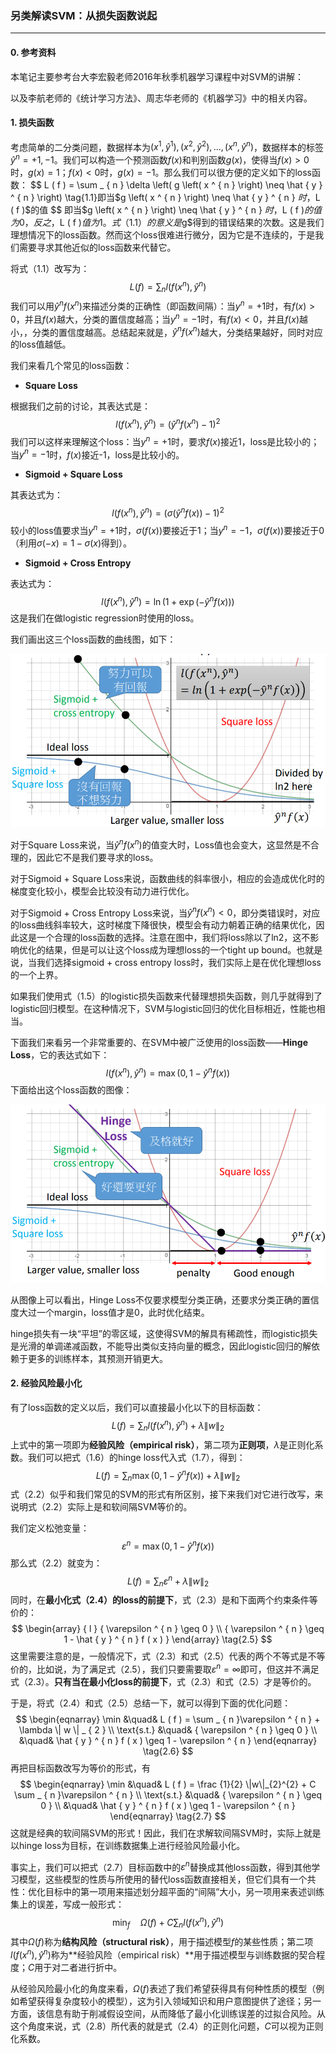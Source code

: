 ### 另类解读SVM：从损失函数说起

------

#### 0. 参考资料

本笔记主要参考台大李宏毅老师2016年秋季机器学习课程中对SVM的讲解：

[](http://speech.ee.ntu.edu.tw/~tlkagk/courses/ML_2016/Lecture/SVM%20(v5).pdf)

以及李航老师的《统计学习方法》、周志华老师的《机器学习》中的相关内容。



#### 1. 损失函数

考虑简单的二分类问题，数据样本为${(x^1, \hat y^1),(x^2, \hat y^2),...,(x^n, \hat y^n)}$，数据样本的标签$\hat { y } ^ { n } = + 1 , - 1$。我们可以构造一个预测函数$f(x)$和判别函数$g(x)$，使得当$f(x)>0$时，$g(x)=1$；$f(x)<0$时，$g(x)=-1$。那么我们可以很方便的定义如下的loss函数：
$$
L ( f ) = \sum _ { n } \delta \left( g \left( x ^ { n } \right) \neq \hat { y } ^ { n } \right) \tag{1.1}即当$g \left( x ^ { n } \right) \neq \hat { y } ^ { n } $时，$L ( f )$的值
$$
即当$g \left( x ^ { n } \right) \neq \hat { y } ^ { n } $时，$L ( f )$的值为0，反之，$L ( f )$值为1。式（1.1）的意义是$g$得到的错误结果的次数。这是我们理想情况下的loss函数。然而这个loss很难进行微分，因为它是不连续的，于是我们需要寻求其他近似的loss函数来代替它。

将式（1.1）改写为：
$$
L ( f ) = \sum _ { n } l \left( f \left( x ^ { n } \right) , \hat { y } ^ { n } \right) \tag{1.2}
$$
我们可以用$\hat { y } ^ { n } f \left( x ^ { n } \right)$来描述分类的正确性（即函数间隔）：当${ y } ^ { n } = + 1$时，有$f(x)>0$，并且$f(x)$越大，分类的置信度越高；当${ y } ^ { n } = - 1$时，有$f(x)<0$，并且$f(x)$越小，，分类的置信度越高。总结起来就是，$\hat { y } ^ { n } f \left( x ^ { n } \right)$越大，分类结果越好，同时对应的loss值越低。

我们来看几个常见的loss函数：

* **Square Loss**​	

根据我们之前的讨论，其表达式是：
$$
l \left( f \left( x ^ { n } \right) , \hat { y } ^ { n } \right) = \left( \hat { y } ^ { n } f \left( x ^ { n } \right) - 1 \right) ^ { 2 }\tag{1.3}
$$
我们可以这样来理解这个loss：当${ y } ^ { n } = + 1$时，要求$f(x)$接近1，loss是比较小的；当${ y } ^ { n } = - 1$时，$f(x)$接近-1，loss是比较小的。

* **Sigmoid + Square Loss**

其表达式为：
$$
l \left( f \left( x ^ { n } \right) , \hat { y } ^ { n } \right) = \left( \sigma \left( \hat { y } ^ { n } f ( x ) \right) - 1 \right) ^ { 2 } \tag{1.4}
$$
较小的loss值要求当${ y } ^ { n } = + 1​$时，$\sigma ( f ( x ) )​$要接近于1；当${ y } ^ { n } = - 1​$，$\sigma ( f ( x ) )​$要接近于0（利用$\sigma(-x)=1-\sigma(x)​$得到）。

* **Sigmoid + Cross Entropy**

表达式为：
$$
{ l \left( f \left( x ^ { n } \right) , \hat { y } ^ { n } \right) }{ = \ln \left( 1 + \exp \left( - \hat { y } ^ { n } f ( x ) \right) \right) } \tag{1.5}
$$
这是我们在做logistic regression时使用的loss。

我们画出这三个loss函数的曲线图，如下：

![1547043991152](assets/1547043991152.png)

对于Square Loss来说，当$\hat { y } ^ { n } f \left( x ^ { n } \right)$的值变大时，Loss值也会变大，这显然是不合理的，因此它不是我们要寻求的loss。

对于Sigmoid + Square Loss来说，函数曲线的斜率很小，相应的会造成优化时的梯度变化较小，模型会比较没有动力进行优化。

对于Sigmoid + Cross Entropy Loss来说，当$\hat { y } ^ { n } f \left( x ^ { n } \right)<0$，即分类错误时，对应的loss曲线斜率较大，这时梯度下降很快，模型会有动力朝着正确的结果优化，因此这是一个合理的loss函数的选择。注意在图中，我们将loss除以了ln2，这不影响优化的结果，但是可以让这个loss成为理想loss的一个tight up bound。也就是说，当我们选择sigmoid + cross entropy loss时，我们实际上是在优化理想loss的一个上界。

如果我们使用式（1.5）的logistic损失函数来代替理想损失函数，则几乎就得到了logistic回归模型。在这种情况下，SVM与logistic回归的优化目标相近，性能也相当。

下面我们来看另一个非常重要的、在SVM中被广泛使用的loss函数——**Hinge Loss**，它的表达式如下：
$$
l \left( f \left( x ^ { n } \right) , \hat { y } ^ { n } \right) = \max \left( 0,1 - \hat { y } ^ { n } f ( x ) \right) \tag{1.6}
$$
下面给出这个loss函数的图像：

![1547119402036](assets/1547119402036.png)

从图像上可以看出，Hinge Loss不仅要求模型分类正确，还要求分类正确的置信度大过一个margin，loss值才是0，此时优化结束。

hinge损失有一块“平坦”的零区域，这使得SVM的解具有稀疏性，而logistic损失是光滑的单调递减函数，不能导出类似支持向量的概念，因此logistic回归的解依赖于更多的训练样本，其预测开销更大。

#### 2. 经验风险最小化

有了loss函数的定义以后，我们可以直接最小化以下的目标函数：
$$
L ( f ) = \sum _ { n }l \left( f \left( x ^ { n } \right) , \hat { y } ^ { n } \right.) + \lambda \| w \| _ { 2 } \tag{2.1}
$$
上式中的第一项即为**经验风险（empirical risk）**，第二项为**正则项**，$\lambda$是正则化系数。我们可以把式（1.6）的hinge loss代入式（1.7），得到：
$$
L ( f ) = \sum _ { n }\max \left( 0,1 - \hat { y } ^ { n } f ( x ) \right) + \lambda \| w \| _ { 2 } \tag{2.2}
$$
式（2.2）似乎和我们常见的SVM的形式有所区别，接下来我们对它进行改写，来说明式（2.2）实际上是和软间隔SVM等价的。

我们定义松弛变量：
$$
\varepsilon ^ { n } = \max \left( 0,1 - \hat { y } ^ { n } f ( x ) \right) \tag{2.3}
$$
那么式（2.2）就变为：
$$
L ( f ) = \sum _ { n }\varepsilon ^ { n } + \lambda \| w \| _ { 2 } \tag{2.4}
$$
同时，在**最小化式（2.4）的loss的前提下**，式（2.3）是和下面两个约束条件等价的：
$$
\begin{array} { l } { \varepsilon ^ { n } \geq 0 } \\ { \varepsilon ^ { n } \geq 1 - \hat { y } ^ { n } f ( x ) } \end{array} \tag{2.5}
$$
这里需要注意的是，一般情况下，式（2.3）和式（2.5）代表的两个不等式是不等价的，比如说，为了满足式（2.5），我们只要需要取$\varepsilon^{n}=\infty$即可，但这并不满足式（2.3）。**只有当在最小化loss的前提下**，式（2.3）和式（2.5）才是等价的。

于是，将式（2.4）和式（2.5）总结一下，就可以得到下面的优化问题：
$$
\begin{eqnarray}
\min &\quad& L ( f ) = \sum _ { n }\varepsilon ^ { n } + \lambda \| w \| _ { 2 } \\
\text{s.t.} &\quad& { \varepsilon ^ { n } \geq 0 } \\
&\quad& \hat { y } ^ { n } f ( x ) \geq 1 - \varepsilon ^ { n }
\end{eqnarray}
\tag{2.6}
$$
再把目标函数改写为等价的形式，有
$$
\begin{eqnarray}
\min &\quad& L ( f ) = \frac {1}{2} \|w\|_{2}^{2} +  C \sum _ { n }\varepsilon ^ { n }  \\
\text{s.t.} &\quad& { \varepsilon ^ { n } \geq 0 } \\
&\quad& \hat { y } ^ { n } f ( x ) \geq 1 - \varepsilon ^ { n }
\end{eqnarray}
\tag{2.7}
$$
这就是经典的软间隔SVM的形式！因此，我们在求解软间隔SVM时，实际上就是以hinge loss为目标，在训练数据集上进行经验风险最小化。

事实上，我们可以把式（2.7）目标函数中的$\varepsilon^{n}$替换成其他loss函数，得到其他学习模型，这些模型的性质与所使用的替代loss函数直接相关，但它们具有一个共性：优化目标中的第一项用来描述划分超平面的“间隔”大小，另一项用来表述训练集上的误差，写成一般形式：
$$
\min _ { f } \quad \Omega ( f ) + C \sum _ { n }  l \left( f \left( x ^{n} \right) , \hat y ^{n} \right) \tag{2.8}
$$
其中$\Omega ( f )$称为**结构风险（structural risk）**，用于描述模型$f$的某些性质；第二项$l \left( f \left( x ^{n} \right) , \hat y ^{n} \right)$称为**经验风险（empirical risk）**用于描述模型与训练数据的契合程度；$C$用于对二者进行折中。

从经验风险最小化的角度来看，$\Omega ( f )$表述了我们希望获得具有何种性质的模型（例如希望获得复杂度较小的模型），这为引入领域知识和用户意图提供了途径；另一方面，该信息有助于削减假设空间，从而降低了最小化训练误差的过拟合风险。从这个角度来说，式（2.8）所代表的就是式（2.4）的正则化问题，$C$可以视为正则化系数。

